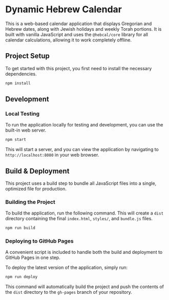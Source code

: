 # Dynamic Hebrew Calendar

This is a web-based calendar application that displays Gregorian and Hebrew dates, along with Jewish holidays and weekly Torah portions. It is built with vanilla JavaScript and uses the `@hebcal/core` library for all calendar calculations, allowing it to work completely offline.

## Project Setup

To get started with this project, you first need to install the necessary dependencies.

```bash
npm install
```

## Development

### Local Testing

To run the application locally for testing and development, you can use the built-in web server.

```bash
npm start
```

This will start a server, and you can view the application by navigating to `http://localhost:8080` in your web browser.

## Build & Deployment

This project uses a build step to bundle all JavaScript files into a single, optimized file for production.

### Building the Project

To build the application, run the following command. This will create a `dist` directory containing the final `index.html`, `styles/`, and `bundle.js` files.

```bash
npm run build
```

### Deploying to GitHub Pages

A convenient script is included to handle both the build and deployment to GitHub Pages in one step.

To deploy the latest version of the application, simply run:

```bash
npm run deploy
```

This command will automatically build the project and push the contents of the `dist` directory to the `gh-pages` branch of your repository.